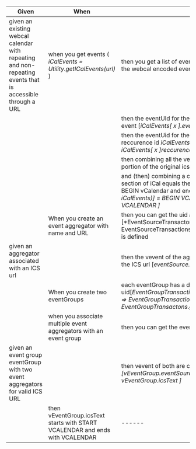 | Given                                                                                                      | When                                                                         | Then                                                                                                                                                                                                                                                                                                                      |
| ---------------------------------------------------------------------------------------------------------- | ---------------------------------------------------------------------------- | ------------------------------------------------------------------------------------------------------------------------------------------------------------------------------------------------------------------------------------------------------------------------------------------------------------------------- |
| given an existing webcal calendar with repeating and non-repeating events that is accessible through a URL | when you get events ( _iCalEvents = Utility.getICalEvents(url)_ )            | then you get a list of events where each event includes a unique hashkey and the webcal encoded event text                                                                                                                                                                                                                |
|                                                                                                            |                                                                              | then the eventUId for the first non-repeating event equals the uid of the ical event [_iCalEvents[ x ].eventUid=iCalEvents[ x ].iCalEventUid_]                                                                                                                                                                            |
|                                                                                                            |                                                                              | then the eventUid for the first repeating event equals the event id plus the reccurence id _iCalEvents[ x ].eventUid=iCalEvents[ x ].iCalEventUid + iCalEvents[ x ]reccurenceId_                                                                                                                                          |
|                                                                                                            |                                                                              | then combining all the vevent values of the hashtable equals the vevents portion of the original ics _[sum of iCalEvents = vevents portion of ics url]_                                                                                                                                                                   |
|                                                                                                            |                                                                              | and (then) combining a calendar from the above sum of iCalEvents, the vevent section of iCal equals the vevent portion of the given ICS url and iCal starts with BEGIN vCalendar and ends with END vCalendar _[Utility.makeCalendar(sum of iCalEvents)] = BEGIN VCALENDAR + vevents portion of ics url + END VCALENDAR ]_ |
|                                                                                                            | When you create an event aggregator with name and URL                        | then you can get the uid and URL of the event aggregator [\*EventSourceTransactons.create(name, url) => EventSourceTransactions.get(name).url = url and EventSourceTransactions.uid is defined                                                                                                                            |
| given an aggregator associated with an ICS url                                                             |                                                                              | then the vevent of the aggregator equals Aregator.equals the vevent portion of the ICS url [*eventSource.vevents = vevent portion of the ICS url*]                                                                                                                                                                        |
|                                                                                                            | When you create two eventGroups                                              | each eventGroup has a distinct uid[*EventGroupTransactions.create(name1),EventGroupActions.create(name2) => EventGroupTransactions.get(name1).uid != EventGroupTransactons.get(name2).uid* ]                                                                                                                              |
|                                                                                                            | when you associate multiple event aggregators with an event group            | then you can get the event aggregators for the event group                                                                                                                                                                                                                                                                |
| given an event group eventGroup with two event aggregators for valid ICS URL                               |                                                                              | then vevent of both are contained within the subscribable calendar _[vEventGroup.eventSource[0 and 1].vevents are contained within vEventGroup.icsText ]_                                                                                                                                                                 |
|                                                                                                            | then vEventGroup.icsText starts with START VCALENDAR and ends with VCALENDAR | ------                                                                                                                                                                                                                                                                                                                    |

